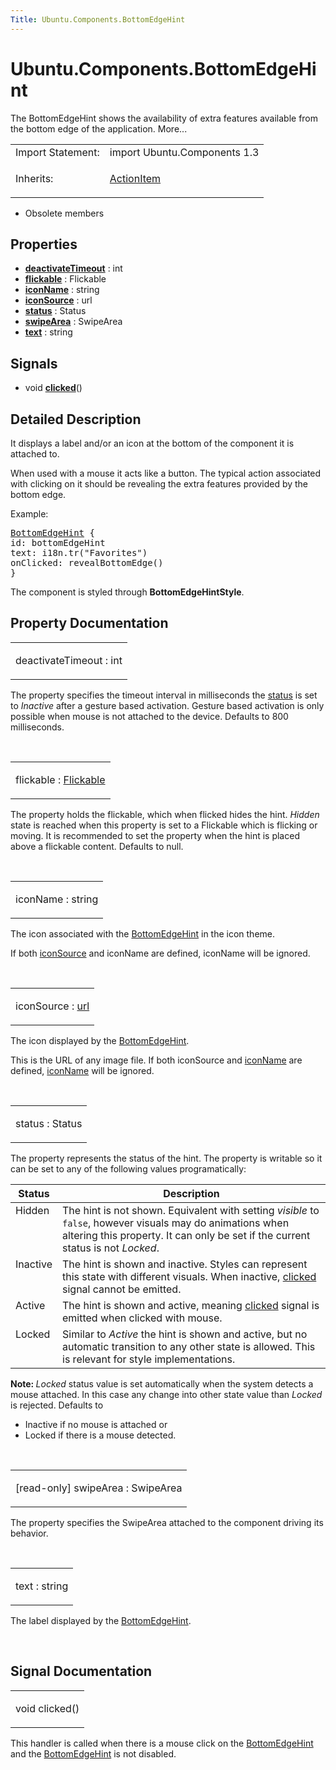 ```yaml
---
Title: Ubuntu.Components.BottomEdgeHint
---
```


# Ubuntu.Components.BottomEdgeHint

<span class="subtitle"></span>
<!-- $$$BottomEdgeHint-brief -->
<p>The BottomEdgeHint shows the availability of extra features available from the bottom edge of the application. More...</p>
<!-- @@@BottomEdgeHint -->
<table class="alignedsummary">
<tr><td class="memItemLeft rightAlign topAlign"> Import Statement:</td><td class="memItemRight bottomAlign"> import Ubuntu.Components 1.3</td></tr><tr><td class="memItemLeft rightAlign topAlign"> Inherits:</td><td class="memItemRight bottomAlign"> <p><a href="Ubuntu.Components.ActionItem.md">ActionItem</a></p>
</td></tr></table><ul>
<li>Obsolete members</li>
</ul>
<h2 id="properties">Properties</h2>
<ul>
<li class="fn"><b><b><a href="#deactivateTimeout-prop">deactivateTimeout</a></b></b> : int</li>
<li class="fn"><b><b><a href="#flickable-prop">flickable</a></b></b> : Flickable</li>
<li class="fn"><b><b><a href="#iconName-prop">iconName</a></b></b> : string</li>
<li class="fn"><b><b><a href="#iconSource-prop">iconSource</a></b></b> : url</li>
<li class="fn"><b><b><a href="#status-prop">status</a></b></b> : Status</li>
<li class="fn"><b><b><a href="#swipeArea-prop">swipeArea</a></b></b> : SwipeArea</li>
<li class="fn"><b><b><a href="#text-prop">text</a></b></b> : string</li>
</ul>
<h2 id="signals">Signals</h2>
<ul>
<li class="fn">void <b><b><a href="#clicked-signal">clicked</a></b></b>()</li>
</ul>
<!-- $$$BottomEdgeHint-description -->
<h2 id="details">Detailed Description</h2>
</p>
<p>It displays a label and/or an icon at the bottom of the component it is attached to.</p>
<p>When used with a mouse it acts like a button. The typical action associated with clicking on it should be revealing the extra features provided by the bottom edge.</p>
<p>Example:</p>
<pre class="qml"><span class="type"><a href="index.html">BottomEdgeHint</a></span> {
<span class="name">id</span>: <span class="name">bottomEdgeHint</span>
<span class="name">text</span>: <span class="name">i18n</span>.<span class="name">tr</span>(<span class="string">&quot;Favorites&quot;</span>)
<span class="name">onClicked</span>: <span class="name">revealBottomEdge</span>()
}</pre>
<p>The component is styled through <b>BottomEdgeHintStyle</b>.</p>
<!-- @@@BottomEdgeHint -->
<h2>Property Documentation</h2>
<!-- $$$deactivateTimeout -->
<table class="qmlname"><tr valign="top" id="deactivateTimeout-prop"><td class="tblQmlPropNode"><p><span class="name">deactivateTimeout</span> : <span class="type">int</span></p></td></tr></table><p>The property specifies the timeout interval in milliseconds the <a href="#status-prop">status</a> is set to <i>Inactive</i> after a gesture based activation. Gesture based activation is only possible when mouse is not attached to the device. Defaults to 800 milliseconds.</p>
<!-- @@@deactivateTimeout -->
<br/>
<!-- $$$flickable -->
<table class="qmlname"><tr valign="top" id="flickable-prop"><td class="tblQmlPropNode"><p><span class="name">flickable</span> : <span class="type"><a href="../sdk-14.10/QtQuick.Flickable.md">Flickable</a></span></p></td></tr></table><p>The property holds the flickable, which when flicked hides the hint. <i>Hidden</i> state is reached when this property is set to a Flickable which is flicking or moving. It is recommended to set the property when the hint is placed above a flickable content. Defaults to null.</p>
<!-- @@@flickable -->
<br/>
<!-- $$$iconName -->
<table class="qmlname"><tr valign="top" id="iconName-prop"><td class="tblQmlPropNode"><p><span class="name">iconName</span> : <span class="type">string</span></p></td></tr></table><p>The icon associated with the <a href="index.html">BottomEdgeHint</a> in the icon theme.</p>
<p>If both <a href="#iconSource-prop">iconSource</a> and iconName are defined, iconName will be ignored.</p>
<!-- @@@iconName -->
<br/>
<!-- $$$iconSource -->
<table class="qmlname"><tr valign="top" id="iconSource-prop"><td class="tblQmlPropNode"><p><span class="name">iconSource</span> : <span class="type"><a href="http://doc.qt.io/qt-5/qml-url.html">url</a></span></p></td></tr></table><p>The icon displayed by the <a href="index.html">BottomEdgeHint</a>.</p>
<p>This is the URL of any image file. If both iconSource and <a href="#iconName-prop">iconName</a> are defined, <a href="#iconName-prop">iconName</a> will be ignored.</p>
<!-- @@@iconSource -->
<br/>
<!-- $$$status -->
<table class="qmlname"><tr valign="top" id="status-prop"><td class="tblQmlPropNode"><p><span class="name">status</span> : <span class="type">Status</span></p></td></tr></table><p>The property represents the status of the hint. The property is writable so it can be set to any of the following values programatically:</p>
<table class="generic">
<thead><tr class="qt-style"><th >Status</th><th >Description</th></tr></thead>
<tr valign="top"><td >Hidden</td><td >The hint is not shown. Equivalent with setting <i>visible</i> to <code>false</code>, however visuals may do animations when altering this property. It can only be set if the current status is not <i>Locked</i>.</td></tr>
<tr valign="top"><td >Inactive</td><td >The hint is shown and inactive. Styles can represent this state with different visuals. When inactive, <a href="#clicked-signal">clicked</a> signal cannot be emitted.</td></tr>
<tr valign="top"><td >Active</td><td >The hint is shown and active, meaning <a href="#clicked-signal">clicked</a> signal is emitted when clicked with mouse.</td></tr>
<tr valign="top"><td >Locked</td><td >Similar to <i>Active</i> the hint is shown and active, but no automatic transition to any other state is allowed. This is relevant for style implementations.</td></tr>
</table>
<p><b>Note: </b><i>Locked</i> status value is set automatically when the system detects a mouse attached. In this case any change into other state value than <i>Locked</i> is rejected. Defaults to</p><ul>
<li>Inactive if no mouse is attached or</li>
<li>Locked if there is a mouse detected.</li>
</ul>
<!-- @@@status -->
<br/>
<!-- $$$swipeArea -->
<table class="qmlname"><tr valign="top" id="swipeArea-prop"><td class="tblQmlPropNode"><p><span class="qmlreadonly">[read-only] </span><span class="name">swipeArea</span> : <span class="type">SwipeArea</span></p></td></tr></table><p>The property specifies the SwipeArea attached to the component driving its behavior.</p>
<!-- @@@swipeArea -->
<br/>
<!-- $$$text -->
<table class="qmlname"><tr valign="top" id="text-prop"><td class="tblQmlPropNode"><p><span class="name">text</span> : <span class="type">string</span></p></td></tr></table><p>The label displayed by the <a href="index.html">BottomEdgeHint</a>.</p>
<!-- @@@text -->
<br/>
<h2>Signal Documentation</h2>
<!-- $$$clicked -->
<table class="qmlname"><tr valign="top" id="clicked-signal"><td class="tblQmlFuncNode"><p><span class="type">void</span> <span class="name">clicked</span>()</p></td></tr></table><p>This handler is called when there is a mouse click on the <a href="index.html">BottomEdgeHint</a> and the <a href="index.html">BottomEdgeHint</a> is not disabled.</p>
<!-- @@@clicked -->
<br/>
